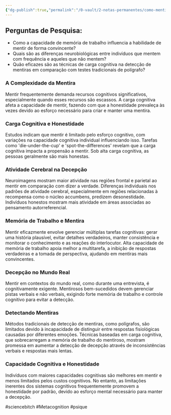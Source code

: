 ```yaml
---
{"dg-publish":true,"permalink":"/0-vault/2-notas-permanentes/como-mentir-bem-zt/","dgHomeLink":true,"dgShowLocalGraph":true,"dgShowFileTree":true,"dgEnableSearch":true,"noteIcon":""}
---
```


## Perguntas de Pesquisa:
- Como a capacidade de memória de trabalho influencia a habilidade de mentir de forma convincente?
- Quais são as diferenças neurobiológicas entre indivíduos que mentem com frequência e aqueles que não mentem?
- Quão eficazes são as técnicas de carga cognitiva na detecção de mentiras em comparação com testes tradicionais de polígrafo?

### A Complexidade da Mentira
Mentir frequentemente demanda recursos cognitivos significativos, especialmente quando esses recursos são escassos. A carga cognitiva afeta a capacidade de mentir, fazendo com que a honestidade prevaleça às vezes devido ao esforço necessário para criar e manter uma mentira.

### Carga Cognitiva e Honestidade
Estudos indicam que mentir é limitado pelo esforço cognitivo, com variações na capacidade cognitiva individual influenciando isso. Tarefas como 'die-under-the-cup' e 'spot-the-differences' revelam que a carga cognitiva impacta a propensão a mentir. Sob alta carga cognitiva, as pessoas geralmente são mais honestas.

### Atividade Cerebral na Decepção
Neuroimagens mostram maior atividade nas regiões frontal e parietal ao mentir em comparação com dizer a verdade. Diferenças individuais nos padrões de atividade cerebral, especialmente em regiões relacionadas à recompensa como o núcleo accumbens, predizem desonestidade. Indivíduos honestos mostram mais atividade em áreas associadas ao pensamento autorreferencial.

### Memória de Trabalho e Mentira
Mentir eficazmente envolve gerenciar múltiplas tarefas cognitivas: gerar uma história plausível, evitar detalhes verdadeiros, manter consistência e monitorar o conhecimento e as reações do interlocutor. Alta capacidade de memória de trabalho apoia melhor a multitarefa, a inibição de respostas verdadeiras e a tomada de perspectiva, ajudando em mentiras mais convincentes.

### Decepção no Mundo Real
Mentir em contextos do mundo real, como durante uma entrevista, é cognitivamente exigente. Mentirosos bem-sucedidos devem gerenciar pistas verbais e não verbais, exigindo forte memória de trabalho e controle cognitivo para evitar a detecção.

### Detectando Mentiras
Métodos tradicionais de detecção de mentiras, como polígrafos, são limitados devido à incapacidade de distinguir entre respostas fisiológicas causadas por diferentes emoções. Técnicas baseadas em carga cognitiva, que sobrecarregam a memória de trabalho do mentiroso, mostram promessa em aumentar a detecção de decepção através de inconsistências verbais e respostas mais lentas.

### Capacidade Cognitiva e Honestidade
Indivíduos com maiores capacidades cognitivas são melhores em mentir e menos limitados pelos custos cognitivos. No entanto, as limitações inerentes dos sistemas cognitivos frequentemente promovem a honestidade por padrão, devido ao esforço mental necessário para manter a decepção.

#sciencebitch #Metacognition #psique
